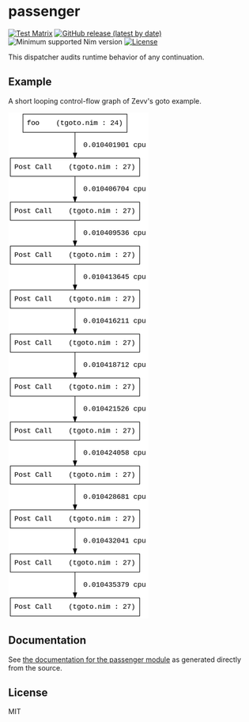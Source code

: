 # passenger

[![Test Matrix](https://github.com/disruptek/passenger/workflows/CI/badge.svg)](https://github.com/disruptek/passenger/actions?query=workflow%3ACI)
[![GitHub release (latest by date)](https://img.shields.io/github/v/release/disruptek/passenger?style=flat)](https://github.com/disruptek/passenger/releases/latest)
![Minimum supported Nim version](https://img.shields.io/badge/nim-1.5.1%2B-informational?style=flat&logo=nim)
[![License](https://img.shields.io/github/license/disruptek/passenger?style=flat)](#license)

This dispatcher audits runtime behavior of any continuation.

## Example

A short looping control-flow graph of Zevv's goto example.

![goto](docs/goto.png "goto example")

## Documentation
See [the documentation for the passenger module](https://disruptek.github.io/passenger/passenger.html) as generated directly from the source.

## License
MIT
